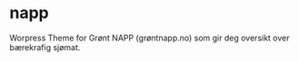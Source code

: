 napp
====

Worpress Theme for Grønt NAPP (grøntnapp.no) som gir deg oversikt over bærekrafig sjømat.
